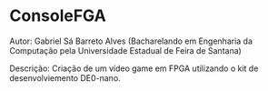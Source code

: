 # ConsoleFGA
Autor: Gabriel Sá Barreto Alves (Bacharelando em Engenharia da Computação pela Universidade Estadual de Feira de Santana)

Descrição:
Criação de um vídeo game em FPGA utilizando o kit de desenvolviemento DE0-nano.  
